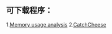 ## 可下载程序：

1.[Memory usage analysis](https://zero-range.github.io/Memory_usage_analysis.html)
2.[CatchCheese](https://zero-range.github.io/CatchCheese.html)
